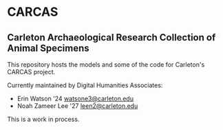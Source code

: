 # CARCAS
## Carleton Archaeological Research Collection of Animal Specimens

This repository hosts the models and some of the code for 
Carleton's CARCAS project. 

Currently maintained by Digital Humanities Associates:
- Erin Watson '24 watsone3@carleton.edu
- Noah Zameer Lee '27 leen2@carleton.edu

This is a work in process.